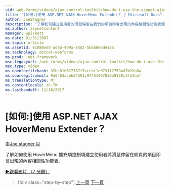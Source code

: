 ```yaml
---
uid: web-forms/videos/ajax-control-toolkit/how-do-i-use-the-aspnet-ajax-hovermenu-extender
title: "[如何:]使用 ASP.NET AJAX HoverMenu Extender？ | Microsoft Docs"
author: JoeStagner
description: "了解如何建立使用者的滑鼠停留在我們的項目即會出現的內容相關性功能表使用 HoverMenu 擴充項控制項..."
ms.author: aspnetcontent
manager: wpickett
ms.date: 01/31/2007
ms.topic: article
ms.assetid: 61086ed8-ad8b-499a-84d2-5b6b68ede15a
ms.technology: dotnet-webforms
ms.prod: .net-framework
msc.legacyurl: /web-forms/videos/ajax-control-toolkit/how-do-i-use-the-aspnet-ajax-hovermenu-extender
msc.type: video
ms.openlocfilehash: 32be81b627387f7eccbf1e0731f27594d7b2bb0a
ms.sourcegitcommit: 9a9483aceb34591c97451997036a9120c3fe2baf
ms.translationtype: MT
ms.contentlocale: zh-TW
ms.lasthandoff: 11/10/2017
---
```

<a name="how-do-i-use-the-aspnet-ajax-hovermenu-extender"></a>[如何:]使用 ASP.NET AJAX HoverMenu Extender？
====================
由[Joe stagner 以](https://github.com/JoeStagner)

了解如何使用 HoverMenu 擴充項控制項建立使用者將滑鼠停留在網頁的項目即會出現的內容相關性功能表。

[&#9654;觀看影片 （7 分鐘）](https://channel9.msdn.com/Blogs/ASP-NET-Site-Videos/how-do-i-use-the-aspnet-ajax-hovermenu-extender)

>[!div class="step-by-step"]
[上一頁](how-do-i-use-the-aspnet-ajax-filteredtextbox-extender.md)
[下一頁](how-do-i-use-the-aspnet-ajax-togglebutton-extender.md)
